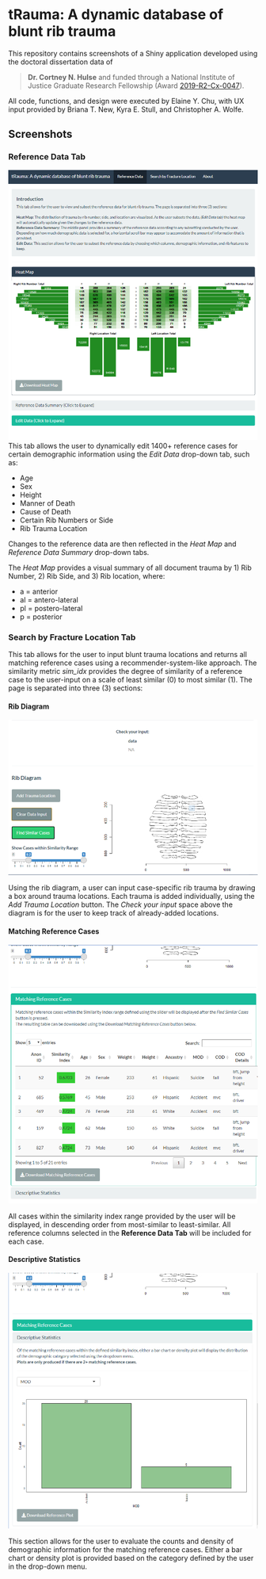 # tRauma: A dynamic database of blunt rib trauma
This repository contains screenshots of a Shiny application developed using the doctoral dissertation data of 
>**Dr. Cortney N. Hulse** and funded through a National Institute of Justice Graduate Research Fellowship (Award [2019-R2-Cx-0047](https://nij.ojp.gov/funding/awards/2019-r2-cx-0047)). 

All code, functions, and design were executed by Elaine Y. Chu, with UX input provided by Briana T. New, Kyra E. Stull, and Christopher A. Wolfe.

## Screenshots

### Reference Data Tab
![](/screenshots/new_main_tab.png)
This tab allows the user to dynamically edit 1400+ reference cases for certain demographic information using the *Edit Data* drop-down tab, such as:
* Age  
* Sex  
* Height  
* Manner of Death
* Cause of Death
* Certain Rib Numbers or Side
* Rib Trauma Location

Changes to the reference data are then reflected in the *Heat Map* and *Reference Data Summary* drop-down tabs. 

The *Heat Map* provides a visual summary of all document trauma by 1) Rib Number, 2) Rib Side, and 3) Rib location, where: 
* a = anterior
* al = antero-lateral
* pl = postero-lateral
* p = posterior

### Search by Fracture Location Tab
This tab allows for the user to input blunt trauma locations and returns all matching reference cases using a recommender-system-like approach. The similarity metric *sim_idx* provides the degree of similarity of a reference case to the user-input on a scale of least similar (0) to most similar (1). The page is separated into three (3) sections: 

#### Rib Diagram
![](/screenshots/new_fracture_tab_rib-diagram.png)

Using the rib diagram, a user can input case-specific rib trauma by drawing a box around trauma locations. Each trauma is added individually, using the *Add Trauma Location* button. The *Check your input* space above the diagram is for the user to keep track of already-added locations.

#### Matching Reference Cases
![](/screenshots/new_fracture_tab_matching-cases.png)

All cases within the similarity index range provided by the user will be displayed, in descending order from most-similar to least-similar. All reference columns selected in the **Reference Data Tab** will be included for each case. 

#### Descriptive Statistics
![](/screenshots/new_fracture_tab_descriptive-stats.png)

This section allows for the user to evaluate the counts and density of demographic information for the matching reference cases. Either a bar chart or density plot is provided based on the category defined by the user in the drop-down menu.


